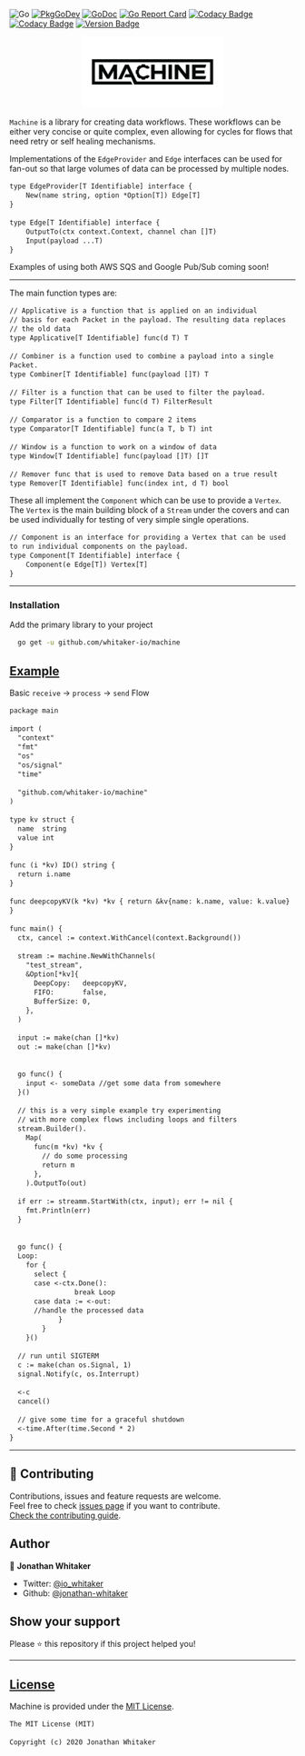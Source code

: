 ![Go](https://github.com/whitaker-io/machine/workflows/Go/badge.svg?branch=master)
[![PkgGoDev](https://pkg.go.dev/badge/github.com/whitaker-io/machine)](https://pkg.go.dev/github.com/whitaker-io/machine)
[![GoDoc](https://godoc.org/github.com/whitaker-io/machine?status.svg)](https://godoc.org/github.com/whitaker-io/machine)
[![Go Report Card](https://goreportcard.com/badge/github.com/whitaker-io/machine)](https://goreportcard.com/report/github.com/whitaker-io/machine)
[![Codacy Badge](https://app.codacy.com/project/badge/Grade/aa8efa7beb3f4e66a5dc0247e25557b5)](https://www.codacy.com?utm_source=github.com&amp;utm_medium=referral&amp;utm_content=whitaker-io/machine&amp;utm_campaign=Badge_Grade)
[![Codacy Badge](https://app.codacy.com/project/badge/Coverage/aa8efa7beb3f4e66a5dc0247e25557b5)](https://www.codacy.com?utm_source=github.com&utm_medium=referral&utm_content=whitaker-io/machine&utm_campaign=Badge_Coverage)
[![Version Badge](https://img.shields.io/github/v/tag/whitaker-io/machine)](https://img.shields.io/github/v/tag/whitaker-io/machine)

<p align="center">
    <img alt="Machine" height="125" src="https://raw.githubusercontent.com/whitaker-io/machine/master/docs/static/Black-No-BG.png">
</p>

`Machine` is a library for creating data workflows. These workflows can be either very concise or quite complex, even allowing for cycles for flows that need retry or self healing mechanisms.

Implementations of the `EdgeProvider` and `Edge` interfaces can be used for fan-out so that large volumes of data can be processed by multiple nodes.

```golang
type EdgeProvider[T Identifiable] interface {
	New(name string, option *Option[T]) Edge[T]
}

type Edge[T Identifiable] interface {
	OutputTo(ctx context.Context, channel chan []T)
	Input(payload ...T)
}
```

Examples of using both AWS SQS and Google Pub/Sub coming soon!

------

The main function types are:

```golang
// Applicative is a function that is applied on an individual
// basis for each Packet in the payload. The resulting data replaces
// the old data
type Applicative[T Identifiable] func(d T) T

// Combiner is a function used to combine a payload into a single Packet.
type Combiner[T Identifiable] func(payload []T) T

// Filter is a function that can be used to filter the payload.
type Filter[T Identifiable] func(d T) FilterResult

// Comparator is a function to compare 2 items
type Comparator[T Identifiable] func(a T, b T) int

// Window is a function to work on a window of data
type Window[T Identifiable] func(payload []T) []T

// Remover func that is used to remove Data based on a true result
type Remover[T Identifiable] func(index int, d T) bool
```

These all implement the `Component` which can be use to provide a `Vertex`. The `Vertex` is the main building block of a 
`Stream` under the covers and can be used individually for testing of very simple single operations.


```golang
// Component is an interface for providing a Vertex that can be used to run individual components on the payload.
type Component[T Identifiable] interface {
	Component(e Edge[T]) Vertex[T]
}
```

------

### **Installation**

Add the primary library to your project
```bash
  go get -u github.com/whitaker-io/machine
```
## [Example](#example)


Basic `receive` -> `process` -> `send` Flow

```golang
package main

import (
  "context"
  "fmt"
  "os"
  "os/signal"
  "time"

  "github.com/whitaker-io/machine"
)

type kv struct {
  name  string
  value int
}

func (i *kv) ID() string {
  return i.name
}

func deepcopyKV(k *kv) *kv { return &kv{name: k.name, value: k.value} }

func main() {
  ctx, cancel := context.WithCancel(context.Background())

  stream := machine.NewWithChannels(
    "test_stream",
    &Option[*kv]{
      DeepCopy:   deepcopyKV,
      FIFO:       false,
      BufferSize: 0,
    },
  )

  input := make(chan []*kv)
  out := make(chan []*kv)


  go func() {
    input <- someData //get some data from somewhere
  }()

  // this is a very simple example try experimenting 
  // with more complex flows including loops and filters
  stream.Builder().
    Map(
      func(m *kv) *kv {
        // do some processing
        return m
      },
    ).OutputTo(out)

  if err := streamm.StartWith(ctx, input); err != nil {
    fmt.Println(err)
  }


  go func() {
  Loop:
    for {
      select {
      case <-ctx.Done():
				break Loop
      case data := <-out:
      //handle the processed data
			}
		}
	}()

  // run until SIGTERM
  c := make(chan os.Signal, 1)
  signal.Notify(c, os.Interrupt)

  <-c
  cancel()

  // give some time for a graceful shutdown
  <-time.After(time.Second * 2)
}
```

***
## 🤝 Contributing

Contributions, issues and feature requests are welcome.<br />
Feel free to check [issues page](https://github.com/whitaker-io/machine/issues) if you want to contribute.<br />
[Check the contributing guide](./CONTRIBUTING.md).<br />

## Author

👤 **Jonathan Whitaker**

- Twitter: [@io_whitaker](https://twitter.com/io_whitaker)
- Github: [@jonathan-whitaker](https://github.com/jonathan-whitaker)

## Show your support

Please ⭐️ this repository if this project helped you!

***
## [License](#license)

Machine is provided under the [MIT License](https://github.com/whitaker-io/machine/blob/master/LICENSE).

```text
The MIT License (MIT)

Copyright (c) 2020 Jonathan Whitaker
```
